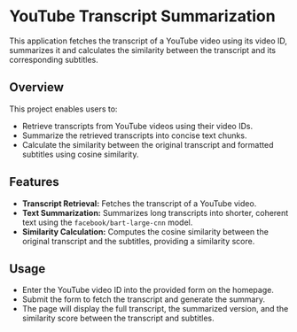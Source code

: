 # YouTube Transcript Summarization

This  application fetches the transcript of a YouTube video using its video ID, summarizes it  and calculates the similarity between the transcript and its corresponding subtitles.
 

## Overview

This project enables users to:
- Retrieve transcripts from YouTube videos using their video IDs.
- Summarize the retrieved transcripts into concise text chunks.
- Calculate the similarity between the original transcript and formatted subtitles using cosine similarity.

## Features

- **Transcript Retrieval:** Fetches the transcript of a YouTube video.
- **Text Summarization:** Summarizes long transcripts into shorter, coherent text using the `facebook/bart-large-cnn` model.
- **Similarity Calculation:** Computes the cosine similarity between the original transcript and the subtitles, providing a similarity score.

## Usage

- Enter the YouTube video ID into the provided form on the homepage.
- Submit the form to fetch the transcript and generate the summary.
- The page will display the full transcript, the summarized version, and the similarity score between the transcript and subtitles.
